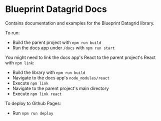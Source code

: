 # Blueprint Datagrid Docs

Contains documentation and examples for the Blueprint Datagrid library.

To run:

- Build the parent project with `npm run build`
- Run the docs app under `/docs` with `npm run start`

You might need to link the docs app's React to the parent project's React with `npm link`:

- Build the library with `npm run build`
- Navigate to the docs app's `node_modules/react`
- Execute `npm link`
- Navigate to the parent project's main directory
- Execute `npm link react`

To deploy to Github Pages:

- Run `npm run deploy`
